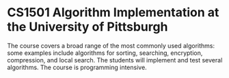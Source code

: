 # CS1501 Algorithm Implementation at the University of Pittsburgh
The course covers a broad range of the most commonly used algorithms: some examples include algorithms for sorting, searching, encryption, compression, and local search. The students will implement and test several algorithms. The course is programming intensive.
